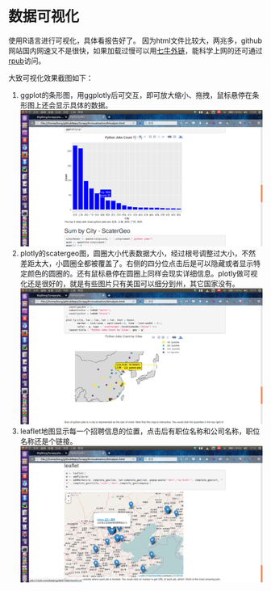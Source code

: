 # 数据可视化
使用R语言进行可视化，具体看报告好了。
因为html文件比较大，两兆多，github网站国内网速又不是很快，如果加载过慢可以用[七牛外链](http://7xshuq.com1.z0.glb.clouddn.com//githubrepo/scrapy/RAnalysis.html)，能科学上网的还可通过[rpub](http://rpubs.com/Borg/208385)访问。

大致可视化效果截图如下：
1. ggplot的条形图，用ggplotly后可交互，即可放大缩小、拖拽，鼠标悬停在条形图上还会显示具体的数据。
![bar](./img/bar.png)
2. plotly的scatergeo图，圆圈大小代表数据大小，经过根号调整过大小，不然差距太大，小圆圈全都被覆盖了。右侧的四分位点击后是可以隐藏或者显示特定颜色的圆圈的。还有鼠标悬停在圆圈上同样会现实详细信息。plotly做可视化还是很好的，就是有些图片只有美国可以细分到州，其它国家没有。
![geo](./img/geo.png)
3. leaflet地图显示每一个招聘信息的位置，点击后有职位名称和公司名称，职位名称还是个链接。
![leaflet](./img/leaflet.png)
